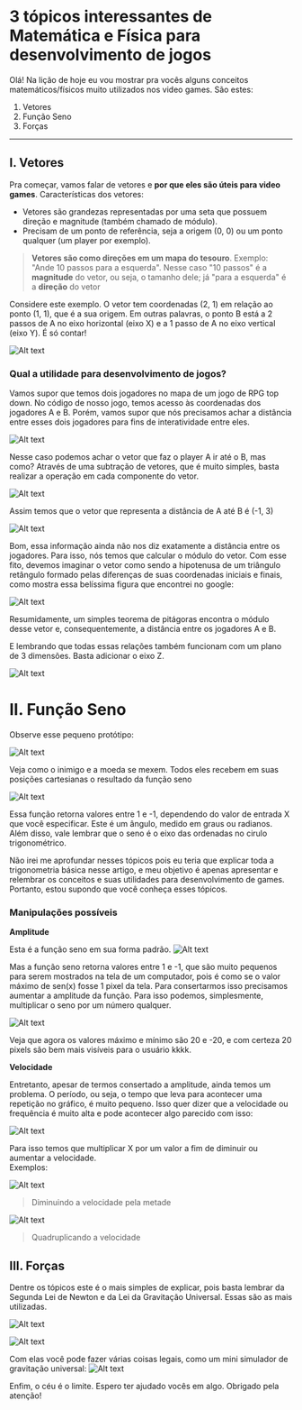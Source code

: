 # 3 tópicos interessantes de Matemática e Física para desenvolvimento de jogos

Olá! Na lição de hoje eu vou mostrar pra vocês alguns conceitos matemáticos/físicos muito utilizados nos video games. São estes:

1. Vetores
2. Função Seno  
3. Forças

---
## I. Vetores  

Pra começar, vamos falar de vetores e **por que eles são úteis para video games**.
Características dos vetores:
- Vetores são grandezas representadas por uma seta que possuem direção e magnitude (também chamado de módulo).
- Precisam de um ponto de referência, seja a origem (0, 0) ou um ponto qualquer (um player por exemplo).

> **Vetores são como direções em um mapa do tesouro**. Exemplo: "Ande 10 passos para a esquerda". Nesse caso "10 passos" é a **magnitude** do vetor, ou seja, o tamanho dele; já "para a esquerda" é a **direção** do vetor

Considere este exemplo. O vetor tem coordenadas (2, 1) em relação ao ponto (1, 1), que é a sua origem. Em outras palavras, o ponto B está a 2 passos de A no eixo horizontal (eixo X) e a 1 passo de A no eixo vertical (eixo Y). É só contar!

![Alt text](1.png)

### Qual a utilidade para desenvolvimento de jogos?
Vamos supor que temos dois jogadores no mapa de um jogo de RPG top down. No código de nosso jogo, temos acesso às coordenadas dos jogadores A e B. Porém, vamos supor que nós precisamos achar a distância entre esses dois jogadores para fins de interatividade entre eles. 

![Alt text](2.png)

Nesse caso podemos achar o vetor que faz o player A ir até o B, mas como? Através de uma subtração de vetores, que é muito simples, basta realizar a operação em cada componente do vetor. 

![Alt text](3.gif)

Assim temos que o vetor que representa a distância de A até B é (-1, 3)

![Alt text](3.png)

Bom, essa informação ainda não nos diz exatamente a distância entre os jogadores. Para isso, nós temos que calcular o módulo do vetor. Com esse fito, devemos imaginar o vetor como sendo a hipotenusa de um triângulo retângulo formado pelas diferenças de suas coordenadas iniciais e finais, como mostra essa belíssima figura que encontrei no google:

![Alt text](4.png)

Resumidamente, um simples teorema de pitágoras encontra o módulo desse vetor e, consequentemente, a distância entre os jogadores A e B.

E lembrando que todas essas relações também funcionam com um plano de 3 dimensões. Basta adicionar o eixo Z.

![Alt text](5.png)


# II. Função Seno

Observe esse pequeno protótipo:

![Alt text](6.gif)

Veja como o inimigo e a moeda se mexem. Todos eles recebem em suas posições cartesianas o resultado da função seno

![Alt text](7.png)

Essa função retorna valores entre 1 e -1, dependendo do valor de entrada X que você especificar. Este é um ângulo, medido em graus ou radianos. Além disso, vale lembrar que o seno é o eixo das ordenadas no cirulo trigonométrico.

Não irei me aprofundar nesses tópicos pois eu teria que explicar toda a trigonometria básica nesse artigo, e meu objetivo é apenas apresentar e relembrar os conceitos e suas utilidades para desenvolvimento de games. Portanto, estou supondo que você conheça esses tópicos.

### Manipulações possíveis

**Amplitude**

Esta é a função seno em sua forma padrão.
![Alt text](8.png)

Mas a função seno retorna valores entre 1 e -1, que são muito pequenos para serem mostrados na tela de um computador, pois é como se o valor máximo de sen(x) fosse 1 pixel da tela.
Para consertarmos isso precisamos aumentar a amplitude da função. Para isso podemos, simplesmente, multiplicar o seno por um número qualquer.

![Alt text](9.png)

Veja que agora os valores máximo e mínimo são 20 e -20, e com certeza 20 pixels são bem mais visíveis para o usuário kkkk.

**Velocidade**

Entretanto, apesar de termos consertado a amplitude, ainda temos um problema. O período, ou seja, o tempo que leva para acontecer uma repetição no gráfico, é muito pequeno. Isso quer dizer que a velocidade ou frequência é muito alta e pode acontecer algo parecido com isso:

![Alt text](10.gif)

Para isso temos que multiplicar X por um valor a fim de diminuir ou aumentar a velocidade.  
Exemplos:

![Alt text](11.png)
> Diminuindo a velocidade pela metade

![Alt text](12.png)
> Quadruplicando a velocidade

## III. Forças
Dentre os tópicos este é o mais simples de explicar, pois basta lembrar da Segunda Lei de Newton e da Lei da Gravitação Universal. Essas são as mais utilizadas.

![Alt text](13.png)

![Alt text](14.png)

Com elas você pode fazer várias coisas legais, como um mini simulador de gravitação universal:
![Alt text](15.gif)

Enfim, o céu é o limite.
Espero ter ajudado vocês em algo. Obrigado pela atenção!